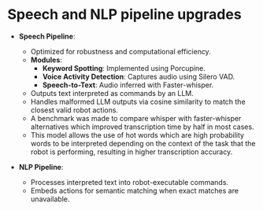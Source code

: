 # Speech and NLP pipeline upgrades
- **Speech Pipeline**:
  - Optimized for robustness and computational efficiency.
  - **Modules**:
    - **Keyword Spotting**: Implemented using Porcupine.
    - **Voice Activity Detection**: Captures audio using Silero VAD.
    - **Speech-to-Text**: Audio inferred with Faster-whisper.
  - Outputs text interpreted as commands by an LLM.
  - Handles malformed LLM outputs via cosine similarity to match the closest valid robot actions.
  - A benchmark was made to compare whisper with faster-whisper alternatives which improved transcription time by half in most cases.
  - This model allows the use of hot words which are high probability words to be interpreted depending on the context of the task that the robot is performing, resulting in higher transcription accuracy.

- **NLP Pipeline**:
  - Processes interpreted text into robot-executable commands.
  - Embeds actions for semantic matching when exact matches are unavailable.


